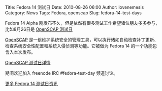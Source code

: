 Title: Fedora 14 测试日
Date: 2010-08-26 06:00
Author: lovenemesis
Category: News
Tags: Fedora, openscap
Slug: fedora-14-test-days

Fedora 14 Alpha
刚发布不久，但是依然有很多测试工作希望诸位朋友多多参与，比如8月26日是
[OpenSCAP
测试日](https://fedoraproject.org/wiki/Test_Day:2010-08-26_OpenSCAP)

[OpenSCAP](http://www.open-scap.org/)
是一组维护系统安全的管理工具，可以执行诸如自动检查补丁更新、检查系统安全性配置和系统入侵侦测等功能。它被做为
Fedora 14 的一个功能包含入本次发布。

[OpenSCAP
测试日详情](https://fedoraproject.org/wiki/Test_Day:2010-08-26_OpenSCAP)

期间欢迎加入 freenode IRC #fedora-test-day 频道讨论。

[更多 Fedora 14
测试日资讯](https://fedoraproject.org/wiki/QA/Fedora_14_test_days)
